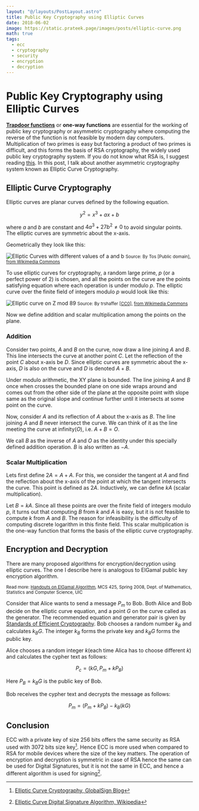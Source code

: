 ```yaml
---
layout: "@/layouts/PostLayout.astro"
title: Public Key Cryptography using Elliptic Curves
date: 2018-06-02
image: https://static.prateek.page/images/posts/elliptic-curve.png
math: true
tags:
  - ecc
  - cryptography
  - security
  - encryption
  - decryption
---
```


# Public Key Cryptography using Elliptic Curves

[**Trapdoor functions**](https://en.wikipedia.org/wiki/Trapdoor_function) or **one-way functions** are essential for the working of public key cryptography or asymmetric cryptography where computing the reverse of the function is not feasible by modern day computers. Multiplication of two primes is easy but factoring a product of two primes is difficult, and this forms the basis of RSA cryptography, the widely used public key cryptography system. If you do not know what RSA is, I suggest reading [this](https://brilliant.org/wiki/rsa-encryption/). In this post, I talk about another asymmetric cryptography system known as Elliptic Curve Cryptography.

<!--more-->

## Elliptic Curve Cryptography

Elliptic curves are planar curves defined by the following equation.

$$
y^2 = x^3 + ax + b
$$

where $a$ and $b$ are constant and $4a^3 + 27b^2 \ne 0$ to avoid singular points.
The elliptic curves are symmetric about the x-axis.

Geometrically they look like this:

![Elliptic Curves with different values of a and b](https://upload.wikimedia.org/wikipedia/commons/d/db/EllipticCurveCatalog.svg)
<small>Source: By Tos [Public domain], <a href="https://commons.wikimedia.org/wiki/File:EllipticCurveCatalog.svg">from Wikimedia Commons</a></small>

To use elliptic curves for cryptography, a random large prime, $p$ (or a perfect power of $2$) is chosen, and all the points on the curve are the points satisfying equation where each operation is under modulo $p$. The elliptic curve over the finite field of integers modulo $p$ would look like this:

![Elliptic curve on Z mod 89](https://upload.wikimedia.org/wikipedia/commons/f/f4/Elliptic_curve_on_Z89.svg)
<small>Source: By trshaffer [<a href="http://creativecommons.org/publicdomain/zero/1.0/deed.en">CC0</a>], <a href="https://commons.wikimedia.org/wiki/File:Elliptic_curve_on_Z89.svg">from Wikimedia Commons</a></small>

Now we define addition and scalar multiplication among the points on the plane.

### Addition

Consider two points, $A$ and $B$ on the curve, now draw a line joining $A$ and $B$. This line intersects the curve at another point $C$. Let the reflection of the point $C$ about x-axis be $D$. Since elliptic curves are symmetric about the x-axis, $D$ is also on the curve and $D$ is denoted $A+B$.

Under modulo arithmetic, the XY plane is bounded. The line joining $A$ and $B$ once when crosses the bounded plane on one side wraps around and comes out from the other side of the plane at the opposite point with slope same as the original slope and continue further until it intersects at some point on the curve.

Now, consider $A$ and its reflection of $A$ about the x-axis as $B$. The line joining $A$ and $B$ never intersect the curve. We can think of it as the line meeting the curve at infinity($O$), i.e. $A + B = O$.

We call $B$ as the inverse of $A$ and $O$ as the identity under this specially defined addition operation. $B$ is also written as $-A$.

### Scalar Multiplication

Lets first define $2A = A + A$. For this, we consider the tangent at $A$ and find the reflection about the x-axis of the point at which the tangent intersects the curve. This point is defined as $2A$. Inductively, we can define $kA$ (scalar multiplication).

Let $B = kA$. Since all these points are over the finite field of integers modulo $p$, it turns out that computing $B$ from $k$ and $A$ is easy, but it is not feasible to compute $k$ from $A$ and $B$. The reason for infeasibility is the difficulty of computing discrete logarithm in this finite field. This scalar multiplication is the one-way function that forms the basis of the elliptic curve cryptography.

## Encryption and Decryption

There are many proposed algorithms for encryption/decryption using elliptic curves. The one I describe here is analogous to ElGamal public key encryption algorithm.

<small>Read more: [Handouts on ElGamal Algorithm](http://homepages.math.uic.edu/~leon/mcs425-s08/handouts/el-gamal.pdf), MCS 425, Spring 2008, Dept. of Mathematics, Statistics and Computer Science, UIC</small>

Consider that Alice wants to send a message $P_m$ to Bob. Both Alice and Bob decide on the elliptic curve equation, and a point $G$ on the curve called as the generator. The recommended equation and generator pair is given by [Standards of Efficient Cryptography](http://www.secg.org/sec2-v2.pdf). Bob chooses a random number $k_B$ and calculates $k_BG$. The integer $k_B$ forms the private key and $k_BG$ forms the public key.

Alice chooses a random integer $k$(each time Alica has to choose different $k$) and calculates the cypher text as follows:

$$
P_c = (kG, P_m + kP_B)
$$

Here $P_B = k_BG$ is the public key of Bob.

Bob receives the cypher text and decrypts the message as follows:

$$
P_m = (P_m + kP_B) - k_B(kG)
$$

## Conclusion

ECC with a private key of size 256 bits offers the same security as RSA used with 3072 bits size key[^1]. Hence ECC is more used when compared to RSA for mobile devices where the size of the key matters. The operation of encryption and decryption is symmetric in case of RSA hence the same can be used for Digital Signatures, but it is not the same in ECC, and hence a different algorithm is used for signing[^2].

[^1]: <a href="https://www.globalsign.com/en/blog/elliptic-curve-cryptography/" target="_blank" rel="nofollow noopener noreferrer">Elliptic Curve Cryptography, GlobalSign Blog</a>
[^2]: <a href="https://en.wikipedia.org/wiki/Elliptic_Curve_Digital_Signature_Algorithm" target="_blank" rel="nofollow noopener noreferrer">Elliptic Curve Digital Signature Algorithm, Wikipedia</a>
